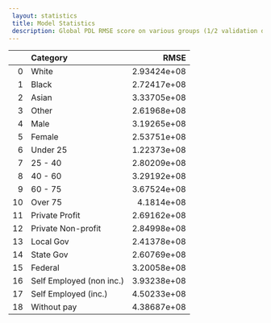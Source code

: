 ```yaml
---
 layout: statistics 
 title: Model Statistics
 description: Global PDL RMSE score on various groups (1/2 validation data)
---
```

|    | Category                 |        RMSE |
|---:|:-------------------------|------------:|
|  0 | White                    | 2.93424e+08 |
|  1 | Black                    | 2.72417e+08 |
|  2 | Asian                    | 3.33705e+08 |
|  3 | Other                    | 2.61968e+08 |
|  4 | Male                     | 3.19265e+08 |
|  5 | Female                   | 2.53751e+08 |
|  6 | Under 25                 | 1.22373e+08 |
|  7 | 25 - 40                  | 2.80209e+08 |
|  8 | 40 - 60                  | 3.29192e+08 |
|  9 | 60 - 75                  | 3.67524e+08 |
| 10 | Over 75                  | 4.1814e+08  |
| 11 | Private Profit           | 2.69162e+08 |
| 12 | Private Non-profit       | 2.84998e+08 |
| 13 | Local Gov                | 2.41378e+08 |
| 14 | State Gov                | 2.60769e+08 |
| 15 | Federal                  | 3.20058e+08 |
| 16 | Self Employed (non inc.) | 3.93238e+08 |
| 17 | Self Employed (inc.)     | 4.50233e+08 |
| 18 | Without pay              | 4.38687e+08 |